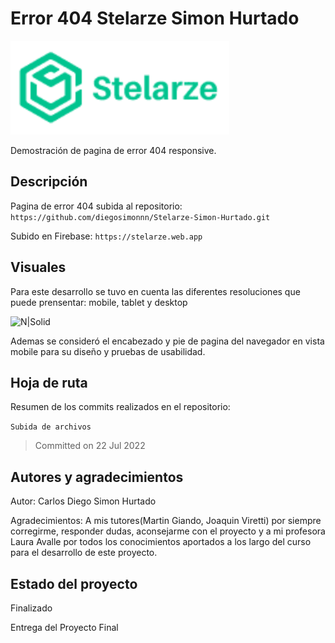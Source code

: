 # Error 404 Stelarze Simon Hurtado

![N|Solid](assets/logo-primary.svg)

Demostración de pagina de error 404 responsive.

## Descripción

Pagina de error 404 subida al repositorio: 
`https://github.com/diegosimonnn/Stelarze-Simon-Hurtado.git`

Subido en Firebase:
`https://stelarze.web.app`

## Visuales

Para este desarrollo se tuvo en cuenta las diferentes resoluciones que puede prensentar: mobile, tablet y desktop

![N|Solid](https://i.ibb.co/dc5jfwx/mockup.png)

Ademas se consideró el encabezado y pie de pagina del navegador en vista mobile para su diseño y pruebas de usabilidad.


## Hoja de ruta

Resumen de los commits realizados en el repositorio:

`Subida de archivos`
>Committed on 22 Jul 2022

## Autores y agradecimientos

Autor: Carlos Diego Simon Hurtado

Agradecimientos: 
A mis tutores(Martin Giando, Joaquin Viretti) por siempre corregirme, responder dudas, aconsejarme con el proyecto y a mi profesora Laura Avalle por todos los conocimientos aportados a los largo del curso para el desarrollo de este proyecto.

## Estado del proyecto

Finalizado

Entrega del Proyecto Final